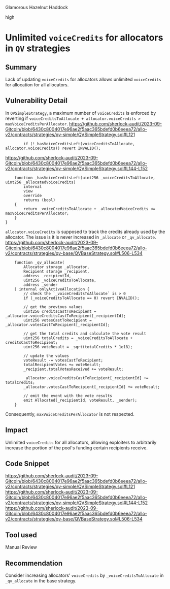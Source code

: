 Glamorous Hazelnut Haddock

high

# Unlimited `voiceCredits` for allocators in `QV` strategies
## Summary
Lack of updating `voiceCredits` for allocators allows unlimited `voiceCredits` for allocation for all allocators.

## Vulnerability Detail
In `QVSimpleStrategy`, a maximum number of `voiceCredits` is enforced by reverting if `voiceCreditsToAllocate + allocator.voiceCredits > maxVoiceCreditsPerAllocator`. 
https://github.com/sherlock-audit/2023-09-Gitcoin/blob/6430c8004017e96ae2f5aac365bdefd0b6eeea72/allo-v2/contracts/strategies/qv-simple/QVSimpleStrategy.sol#L121
```solidity
        if (!_hasVoiceCreditsLeft(voiceCreditsToAllocate, allocator.voiceCredits)) revert INVALID();
```
https://github.com/sherlock-audit/2023-09-Gitcoin/blob/6430c8004017e96ae2f5aac365bdefd0b6eeea72/allo-v2/contracts/strategies/qv-simple/QVSimpleStrategy.sol#L144-L152
```solidity
    function _hasVoiceCreditsLeft(uint256 _voiceCreditsToAllocate, uint256 _allocatedVoiceCredits)
        internal
        view
        override
        returns (bool)
    {
        return _voiceCreditsToAllocate + _allocatedVoiceCredits <= maxVoiceCreditsPerAllocator;
    }
}
```
`allocator.voiceCredits` is supposed to track the credits already used by the allocator. The issue is it is never increased in `_allocate` or `_qv_allocate`.
https://github.com/sherlock-audit/2023-09-Gitcoin/blob/6430c8004017e96ae2f5aac365bdefd0b6eeea72/allo-v2/contracts/strategies/qv-base/QVBaseStrategy.sol#L506-L534
```solidity
    function _qv_allocate(
        Allocator storage _allocator,
        Recipient storage _recipient,
        address _recipientId,
        uint256 _voiceCreditsToAllocate,
        address _sender
    ) internal onlyActiveAllocation {
        // check the `_voiceCreditsToAllocate` is > 0
        if (_voiceCreditsToAllocate == 0) revert INVALID();

        // get the previous values
        uint256 creditsCastToRecipient = _allocator.voiceCreditsCastToRecipient[_recipientId];
        uint256 votesCastToRecipient = _allocator.votesCastToRecipient[_recipientId];

        // get the total credits and calculate the vote result
        uint256 totalCredits = _voiceCreditsToAllocate + creditsCastToRecipient;
        uint256 voteResult = _sqrt(totalCredits * 1e18);

        // update the values
        voteResult -= votesCastToRecipient;
        totalRecipientVotes += voteResult;
        _recipient.totalVotesReceived += voteResult;

        _allocator.voiceCreditsCastToRecipient[_recipientId] += totalCredits;
        _allocator.votesCastToRecipient[_recipientId] += voteResult;

        // emit the event with the vote results
        emit Allocated(_recipientId, voteResult, _sender);
    }
```
Consequently, `maxVoiceCreditsPerAllocator` is not respected.

## Impact
Unlimited `voiceCredits` for all allocators, allowing exploiters to arbitrarily increase the portion of the pool's funding certain recipients receive.

## Code Snippet
https://github.com/sherlock-audit/2023-09-Gitcoin/blob/6430c8004017e96ae2f5aac365bdefd0b6eeea72/allo-v2/contracts/strategies/qv-simple/QVSimpleStrategy.sol#L121
https://github.com/sherlock-audit/2023-09-Gitcoin/blob/6430c8004017e96ae2f5aac365bdefd0b6eeea72/allo-v2/contracts/strategies/qv-simple/QVSimpleStrategy.sol#L144-L152
https://github.com/sherlock-audit/2023-09-Gitcoin/blob/6430c8004017e96ae2f5aac365bdefd0b6eeea72/allo-v2/contracts/strategies/qv-base/QVBaseStrategy.sol#L506-L534
## Tool used

Manual Review

## Recommendation
Consider increasing allocators' `voiceCredits` by `_voiceCreditsToAllocate` in `_qv_allocate` in the base strategy.